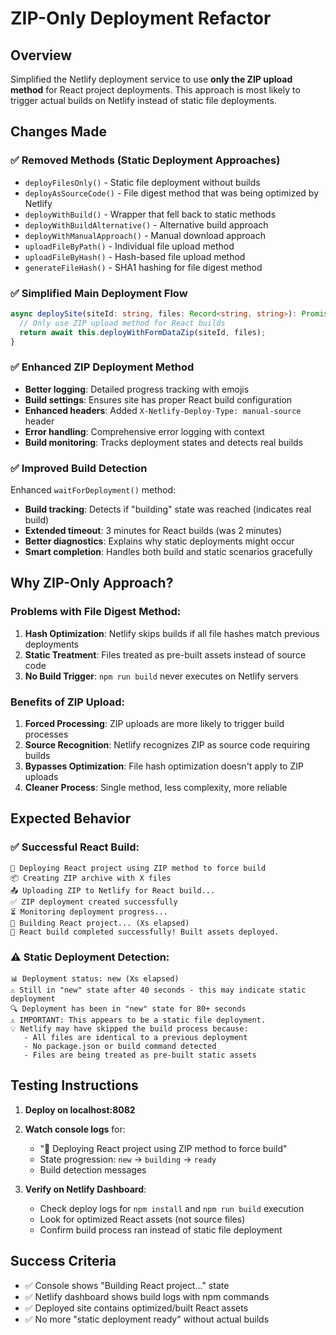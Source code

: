 # ZIP-Only Deployment Refactor

## Overview
Simplified the Netlify deployment service to use **only the ZIP upload method** for React project deployments. This approach is most likely to trigger actual builds on Netlify instead of static file deployments.

## Changes Made

### ✅ Removed Methods (Static Deployment Approaches)
- `deployFilesOnly()` - Static file deployment without builds
- `deployAsSourceCode()` - File digest method that was being optimized by Netlify
- `deployWithBuild()` - Wrapper that fell back to static methods
- `deployWithBuildAlternative()` - Alternative build approach
- `deployWithManualApproach()` - Manual download approach
- `uploadFileByPath()` - Individual file upload method
- `uploadFileByHash()` - Hash-based file upload method
- `generateFileHash()` - SHA1 hashing for file digest method

### ✅ Simplified Main Deployment Flow
```typescript
async deploySite(siteId: string, files: Record<string, string>): Promise<NetlifyDeployment> {
  // Only use ZIP upload method for React builds
  return await this.deployWithFormDataZip(siteId, files);
}
```

### ✅ Enhanced ZIP Deployment Method
- **Better logging**: Detailed progress tracking with emojis
- **Build settings**: Ensures site has proper React build configuration
- **Enhanced headers**: Added `X-Netlify-Deploy-Type: manual-source` header
- **Error handling**: Comprehensive error logging with context
- **Build monitoring**: Tracks deployment states and detects real builds

### ✅ Improved Build Detection
Enhanced `waitForDeployment()` method:
- **Build tracking**: Detects if "building" state was reached (indicates real build)
- **Extended timeout**: 3 minutes for React builds (was 2 minutes)
- **Better diagnostics**: Explains why static deployments might occur
- **Smart completion**: Handles both build and static scenarios gracefully

## Why ZIP-Only Approach?

### Problems with File Digest Method:
1. **Hash Optimization**: Netlify skips builds if all file hashes match previous deployments
2. **Static Treatment**: Files treated as pre-built assets instead of source code
3. **No Build Trigger**: `npm run build` never executes on Netlify servers

### Benefits of ZIP Upload:
1. **Forced Processing**: ZIP uploads are more likely to trigger build processes
2. **Source Recognition**: Netlify recognizes ZIP as source code requiring builds
3. **Bypasses Optimization**: File hash optimization doesn't apply to ZIP uploads
4. **Cleaner Process**: Single method, less complexity, more reliable

## Expected Behavior

### ✅ Successful React Build:
```
🚀 Deploying React project using ZIP method to force build
📦 Creating ZIP archive with X files
📤 Uploading ZIP to Netlify for React build...
✅ ZIP deployment created successfully
⏳ Monitoring deployment progress...
🔨 Building React project... (Xs elapsed)
🎉 React build completed successfully! Built assets deployed.
```

### ⚠️ Static Deployment Detection:
```
📊 Deployment status: new (Xs elapsed)
⚠️ Still in "new" state after 40 seconds - this may indicate static deployment
🔍 Deployment has been in "new" state for 80+ seconds
⚠️ IMPORTANT: This appears to be a static file deployment.
💡 Netlify may have skipped the build process because:
   - All files are identical to a previous deployment
   - No package.json or build command detected
   - Files are being treated as pre-built static assets
```

## Testing Instructions

1. **Deploy on localhost:8082**
2. **Watch console logs** for:
   - "🚀 Deploying React project using ZIP method to force build"
   - State progression: `new` → `building` → `ready`
   - Build detection messages

3. **Verify on Netlify Dashboard**:
   - Check deploy logs for `npm install` and `npm run build` execution
   - Look for optimized React assets (not source files)
   - Confirm build process ran instead of static file deployment

## Success Criteria
- ✅ Console shows "Building React project..." state
- ✅ Netlify dashboard shows build logs with npm commands
- ✅ Deployed site contains optimized/built React assets
- ✅ No more "static deployment ready" without actual builds
